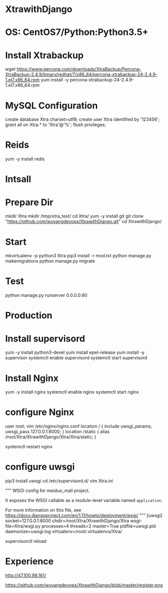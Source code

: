 # XtrawithDjango
# OS: CentOS7/Python:Python3.5+

# Install Xtrabackup
wget https://www.percona.com/downloads/XtraBackup/Percona-XtraBackup-2.4.9/binary/redhat/7/x86_64/percona-xtrabackup-24-2.4.9-1.el7.x86_64.rpm
yum install -y percona-xtrabackup-24-2.4.9-1.el7.x86_64.rpm

# MySQL Configuration
create database Xtra charset=utf8;
create user Xtra identified by '123456';
grant all on Xtra.* to 'Xtra'@'%';
flush privileges;

# Reids
yum -y install redis

# Intsall
# Prepare Dir
mkdir Xtra
mkdir /tmp/xtra_test/
cd Xtra/
yum -y install git
git clone "https://github.com/wuyangdevops/XtrawithDjango.git"
cd XtrawithDjango/

# Start
mkvirtualenv -p python3 Xtra
pip3 install -r mod.txt
python manage.py makemigrations
python manage.py migrate

# Test
python manage.py runserver 0.0.0.0:80

# Production
# Install supervisord
yum -y install python3-devel
yum install epel-release
yum install -y supervisor
systemctl enable supervisord
systemctl start supervisord

# Install Nginx 
yum -y install nginx
systemctl enable nginx
systemctl start nginx

# configure Nginx
user root;
vim /etc/nginx/nginx.conf
        location / {
                include uwsgi_params;
                uwsgi_pass 127.0.0.1:8000;
        }
        location /static {
         alias /root/Xtra/XtrawithDjango/Xtra/Xtra/static;
       }

systemctl restart nginx

# configure uwsgi
pip3 install uwsgi
cd /etc/supervisord.d/
vim Xtra.ini

"""
WSGI config for meiduo_mall project.

It exposes the WSGI callable as a module-level variable named ``application``.

For more information on this file, see
https://docs.djangoproject.com/en/1.11/howto/deployment/wsgi/
"""
[uwsgi]
socket=127.0.0.1:8000
chdir=/root/Xtra/XtrawithDjango/Xtra
wsgi-file=Xtra/wsgi.py
processes=4
threads=2
master=True
pidfile=uwsgi.pid
daemonize=uwsgi.log
virtualenv=/root/.virtualenvs/Xtra/

supervisorctl reload

# Experience
http://47.100.98.161/

https://github.com/wuyangdevops/XtrawithDjango/blob/master/register.png





